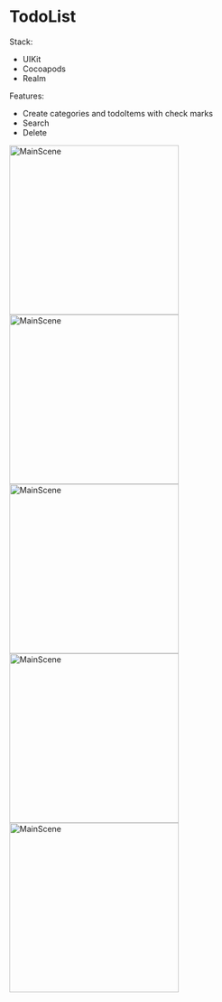 # TodoList
 
Stack:
- UIKit
- Cocoapods
- Realm

Features:
- Create categories and todoItems with check marks
- Search
- Delete


<p>
<img width="300" alt="MainScene" src="https://user-images.githubusercontent.com/44065338/200127824-9dfeab29-967a-417d-bffa-404bc80d7654.png">
<img width="300" alt="MainScene" src="https://user-images.githubusercontent.com/44065338/200127828-df805c12-dd7d-4d99-ba07-a4fd39147a5c.png">
<img width="300" alt="MainScene" src="https://user-images.githubusercontent.com/44065338/200127829-e28ac3f3-e426-45e8-9840-98891cb1dd40.png">
<img width="300" alt="MainScene" src="https://user-images.githubusercontent.com/44065338/200127831-b5e37d31-0a80-4a1e-bf83-64d3dd6ad6c2.png">
<img width="300" alt="MainScene" src="https://user-images.githubusercontent.com/44065338/200127832-32781a96-5638-44b4-8748-b1e06e98ade6.png">
</p>

